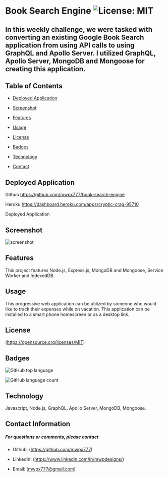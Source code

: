 

# **Book Search Engine**   ![License: MIT](https://img.shields.io/badge/License-MIT-yellow.svg)
## **In this weekly challenge, we were tasked with converting an existing Google Book Search application from using API calls to using GraphQL and Apollo Server.  I utilized GraphQL, Apollo Server, MongoDB and Mongoose for creating this application.**

## **Table of Contents**

* [Deployed Application](#deployed-application)

* [Screenshot](#screenshot)



* [Features](#features)

* [Usage](#usage)



* [License](#license)

* [Badges](#badges)

* [Technology](#technology)



* [Contact](#contact-information)

## **Deployed Application**
Github 
https://github.com/mwpx777/book-search-engine

Heroku
https://dashboard.heroku.com/apps/cryptic-crag-95710

Deployed Application



## **Screenshot**
![screenshot](screenshot.png)



## **Features**
This project features Node.js, Express.js, MongoDB and Mongoose, Service Worker and IndexedDB.

## **Usage**
This progressive web application can be utilized by someone who would like to track their expenses while on vacation.  This application can be installed to a smart phone homescreen or as a desktop link.




## **License**
(https://opensource.org/licenses/MIT)

## **Badges**

![GitHub top language](https://img.shields.io/github/languages/top/mwpx777/Social-Network-API?style=plastic)

![GitHub language count](https://img.shields.io/github/languages/count/mwpx777/Social-Network-API)


## **Technology**
Javascript, Node.js, GraphQL, Apollo Server, MongoDB, Mongoose.





## **Contact Information**
##### For questions or comments, please contact

* Github: (https://github.com/mwpx777)

* LinkedIn: (https://www.linkedin.com/in/mwpdesigns/)

* Email: (mwpx777@gmail.com)

